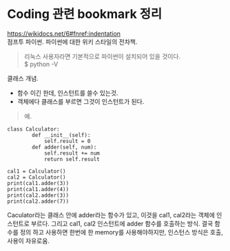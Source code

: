 # Coding 관련 bookmark 정리

https://wikidocs.net/6#fnref:indentation  
점프투 파이썬. 파이썬에 대한 위키 스타일의 전차책.  
> 리눅스 사용자라면 기본적으로 파이썬이 설치되어 있을 것이다.  
$ python -V  

클래스 개념.  
-  함수 이긴 한데, 인스턴트를 쓸수 있는것.   
-  객체에다 클래스를 부르면 그것이 인스턴트가 된다.
> 예.  

    class Calculator:  
	  		def __init__(self):
				self.result = 0
			def adder(self, num):
				self.result += num
				return self.result
		
    cal1 = Calculator()
    cal2 = Calculator()
    print(cal1.adder(3))
    print(cal1.adder(4))
    print(cal2.adder(3))
    print(cal2.adder(7))

Caculator라는 클래스 안에 adder라는 함수가 있고, 이것을 cal1, cal2라는 객체에 인스턴트로 부르다. 그리고 cal1, cal2 인스턴트에 adder 함수를 호출하는 방식. 결국 함수를 정의 하고 사용하면 한번에 한 memory를 사용해야하지만, 인스턴스 방식은 호출, 사용이 자유로움.